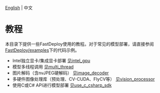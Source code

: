 [English](README.md) | 中文


# 教程

本目录下提供一些FastDeploy使用的教程。对于常见的模型部署，请直接参阅[FastDeploy/examples](../examples)下的代码示例。

- Intel独立显卡/集成显卡部署 [见intel_gpu](intel_gpu)
- 模型多线程调用 [见multi_thread](multi_thread)
- 图片解码（含nvJPEG硬解码） [见image_decoder](image_decoder)
- 多硬件图像处理库（预处理、CV-CUDA、FlyCV等） [见vision_processor](vision_processor)
- 使用C或C# API进行模型部署 [见use_c_csharp_sdk](use_c_csharp_sdk)
